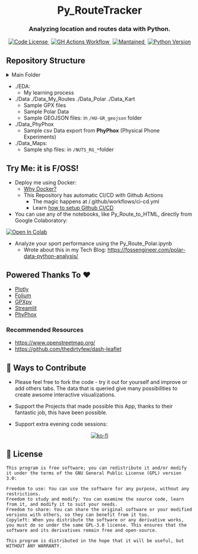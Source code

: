 <div align="center">
  <h1>Py_RouteTracker</h1>
</div>

<div align="center">
  <h3>Analyzing location and routes data with Python.</h3>
</div>

<div align="center">
  <a href="https://github.com/JAlcocerT/Py_RouteTracker?tab=GPL-3.0-1-ov-file" style="margin-right: 5px;">
    <img alt="Code License" src="https://img.shields.io/badge/License-GPLv3-blue.svg" />
  </a>
  <a href="https://github.com/JAlcocerT/JAlcocerT/Py_RouteTracker/actions/workflows/CICD-GHA_MultiArch.yml.yml" style="margin-right: 5px;">
    <img alt="GH Actions Workflow" src="https://github.com/JAlcocerT/Py_RouteTracker/actions/workflows/CICD-GHA_MultiArch.yml.yml/badge.svg" />
  </a>
  <a href="https://GitHub.com/JAlcocerT/Py_RouteTracker/graphs/commit-activity" style="margin-right: 5px;">
    <img alt="Mantained" src="https://img.shields.io/badge/Maintained%3F-no-grey.svg" />
  </a>
  <a href="https://www.python.org/downloads/release/python-3819/">
    <img alt="Python Version" src="https://img.shields.io/badge/python-3.10-blue.svg" />
  </a>
</div>



## Repository Structure


<details>
  <summary>Main Folder</summary>
  &nbsp;

* app.py - A streamlit app to interactively load and display your .GPX routes interactively
* Py_Route_to_HTML.ipynb - Visualize your GPX file data in **OpenStreetMap** with **Folium**, also export it.
* Py_RouteTracker.ipynb 
* Py_RoutePolar.ipynb

</details>

* ./EDA:
    * My learning process
* ./Data ./Data_My_Routes ./Data_Polar ./Data_Kart
    * Sample GPX files
    * Sample Polar Data
    * Sample GEOJSON files: in `/HU-GR_geojson` folder
* ./Data_PhyPhox
    * Sample csv Data export from **PhyPhox** (Physical Phone Experiments)
* ./Data_Maps:
    * Sample shp files: in `/NUTS_RG_*`folder

## Try Me: it is F/OSS!

* Deploy me using Docker: 
    * [Why Docker?](https://fossengineer.com/docker-first-steps-guide-for-data-analytics/)
    * This Repository has automatic CI/CD with Github Actions
        * The magic happens at /.github/workflows/ci-cd.yml
        * Learn [how to setup Github CI/CD](https://fossengineer.com/docker-github-actions-cicd/#github-workflows)
* You can use any of the notebooks, like Py_Route_to_HTML, directly from Google Colaboratory:

<a 
 href="https://colab.research.google.com/github/JAlcocerT/Py_RouteTracker/blob/main/Py_Route_to_HTML.ipynb"
 target="_parent">
<img 
 src="https://colab.research.google.com/assets/colab-badge.svg"
alt="Open In Colab"/>
</a>

* Analyze your sport performance using the Py_Route_Polar.ipynb
    * Wrote about this in my Tech Blog: <https://fossengineer.com/polar-data-python-analysis/>

## Powered Thanks To :heart:

* [Plotly](https://github.com/plotly/plotly.py)
* [Folium](https://github.com/python-visualization/folium)
* [GPXpy](https://github.com/tkrajina/gpxpy/tree/dev)
* [Streamlit](https://github.com/streamlit/streamlit)
* [PhyPhox](https://github.com/phyphox/phyphox-android)

### Recommended Resources

* <https://www.openstreetmap.org/>
* <https://github.com/thedirtyfew/dash-leaflet>

## :loudspeaker: Ways to Contribute 

* Please feel free to fork the code - try it out for yourself and improve or add others tabs. The data that is queried give many possibilities to create awsome interactive visualizations.

* Support the Projects that made possible this App, thanks to their fantastic job, this have been possible.

* Support extra evening code sessions:

<div align="center">
  <a href="https://ko-fi.com/Z8Z1QPGUM">
    <img src="https://ko-fi.com/img/githubbutton_sm.svg" alt="ko-fi">
  </a>
</div>


## :scroll: License

    This program is free software; you can redistribute it and/or modify
    it under the terms of the GNU General Public License (GPL) version 3.0:

    Freedom to use: You can use the software for any purpose, without any restrictions.
    Freedom to study and modify: You can examine the source code, learn from it, and modify it to suit your needs.
    Freedom to share: You can share the original software or your modified versions with others, so they can benefit from it too.
    Copyleft: When you distribute the software or any derivative works, you must do so under the same GPL-3.0 license. This ensures that the software and its derivatives remain free and open-source.

    This program is distributed in the hope that it will be useful, but WITHOUT ANY WARRANTY.